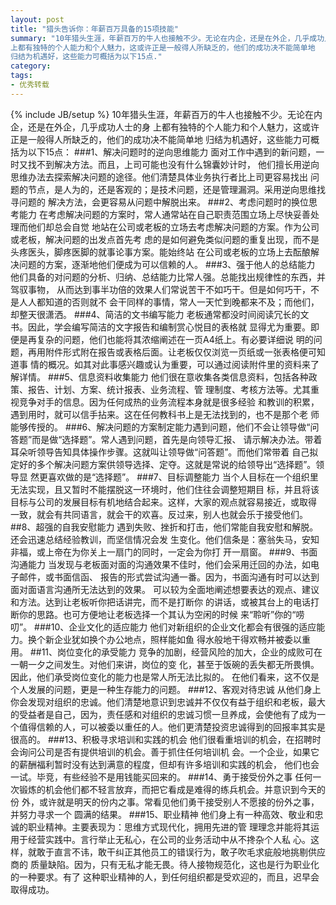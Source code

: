 ```yaml
---
layout: post
title: "猎头告诉你：年薪百万具备的15项技能"
summary: "10年猎头生涯，年薪百万的牛人也接触不少。无论在内企，还是在外企，几乎成功人士的身
上都有独特的个人能力和个人魅力，这或许正是一般得人所缺乏的，他们的成功决不能简单地
归结为机遇好，这些能力可概括为以下15点."
category: 
tags: 
- 优秀转载
---
```

{% include JB/setup %}
10年猎头生涯，年薪百万的牛人也接触不少。无论在内企，还是在外企，几乎成功人士的身
上都有独特的个人能力和个人魅力，这或许正是一般得人所缺乏的，他们的成功决不能简单地
归结为机遇好，这些能力可概括为以下15点：
###1、解决问题时的逆向思维能力
面对工作中遇到的新问题，一时又找不到解决方法。而且，上司可能也没有什么锦囊妙计时，
他们擅长用逆向思维办法去探索解决问题的途径。他们清楚具体业务执行者比上司更容易找出
问题的节点，是人为的，还是客观的；是技术问题，还是管理漏洞。采用逆向思维找寻问题的
解决方法，会更容易从问题中解脱出来。
###2、考虑问题时的换位思考能力
在考虑解决问题的方案时，常人通常站在自己职责范围立场上尽快妥善处理而他们却总会自觉
地站在公司或老板的立场去考虑解决问题的方案。作为公司或老板，解决问题的出发点首先考
虑的是如何避免类似问题的重复出现，而不是头疼医头，脚疼医脚的就事论事方案。能始终站
在公司或老板的立场上去酝酿解决问题的方案，逐渐地他们便成为可以信赖的人。
###3、强于他人的总结能力
他们具备的对问题的分析、归纳、总结能力比常人强。总能找出规律性的东西，并驾驭事物，
从而达到事半功倍的效果人们常说苦干不如巧干。但是如何巧干，不是人人都知道的否则就不
会干同样的事情，常人一天忙到晚都来不及；而他们，却整天很潇洒。
###4、简洁的文书编写能力
老板通常都没时间阅读冗长的文书。因此，学会编写简洁的文字报告和编制赏心悦目的表格就
显得尤为重要。即便是再复杂的问题，他们也能将其浓缩阐述在一页A4纸上。有必要详细说
明的问题，再用附件形式附在报告或表格后面。让老板仅仅浏览一页纸或一张表格便可知道事
情的概况。如其对此事感兴趣或认为重要，可以通过阅读附件里的资料来了解详情。
###5、信息资料收集能力
他们很在意收集各类信息资料，包括各种政策、报告、计划、方案、统计报表、业务流程、管
理制度、考核方法等。尤其重视竞争对手的信息。因为任何成热的业务流程本身就是很多经验
和教训的积累，遇到用时，就可以信手拈来。这在任何教科书上是无法找到的，也不是那个老
师能够传授的。
###6、解决问题的方案制定能力遇到问题，他们不会让领导做“问答题”而是做“选择题”。常人遇到问题，首先是向领导汇报、
请示解决办法。带着耳朵听领导告知具体操作步骤。这就叫让领导做“问答题”。而他们常带着
自己拟定好的多个解决问题方案供领导选择、定夺。这就是常说的给领导出“选择题”。领导显
然更喜欢做的是“选择题”。
###7、目标调整能力
当个人目标在一个组织里无法实现，且又暂时不能摆脱这一环境时，他们住往会调整短期目
标，并且将该目标与公司的发展目标有机地结合起来。这样，大家的观点就容易接近，或取得
一致，就会有共同语言，就会干的欢喜。反过来，别人也就会乐于接受他们。
##8、超强的自我安慰能力
遇到失败、挫折和打击，他们常能自我安慰和解脱。还会迅速总结经验教训，而坚信情况会发
生变化。他们信条是：塞翁失马，安知非福，或上帝在为你关上一扇门的同时，一定会为你打
开一扇窗。
###9、书面沟通能力
当发现与老板面对面的沟通效果不佳时，他们会采用迁回的办法，如电子邮件，或书面信函、
报告的形式尝试沟通一番。因为，书面沟通有时可以达到面对面语言沟通所无法达到的效果。
可以较为全面地阐述想要表达的观点、建议和方法。达到让老板听你把话讲完，而不是打断你
的讲话，或被其台上的电话打断你的思路。也可方便地让老板选择一个其认为空闲的时候
来“聆听”你的“唠叨”。
###10、企业文化的适应能力
他们对新组织的企业文化都会有很强的适应能力。换个新企业犹如换个办公地点，照样能如鱼
得水般地干得欢畅并被委以重用。
##11、岗位变化的承受能力
竞争的加剧，经营风险的加大，企业的成败可在一朝一夕之间发生。对他们来讲，岗位的变
化，甚至于饭碗的丢失都无所畏惧。因此，他们承受岗位变化的能力也是常人所无法比拟的。
在他们看来，这不仅是个人发展的问题，更是一种生存能力的问题。
###12、客观对待忠诚
从他们身上你会发现对组织的忠诚。他们清楚地意识到忠诚并不仅仅有益于组织和老板，最大
的受益者是自己，因为，责任感和对组织的忠诚习惯一旦养成，会使他有了成为一个值得信赖的人，可以被委以重任的人。他们更清楚投资忠诚得到的回报率其实是很高的。
###13、积极寻求培训和实践的机会
他们很看重培训的机会，在招聘时会询问公司是否有提供培训的机会。善于抓住任何培训机
会。一个企业，如果它的薪酬福利暂时没有达到满意的程度，但却有许多培训和实践的机会，
他们也会一试。毕竞，有些经验不是用钱能买回来的。
###14、勇于接受份外之事
任何一次锻炼的机会他们都不轻言放弃，而把它看成是难得的练兵机会。并意识到今天的份
外，或许就是明天的份内之事。常看见他们勇干接受别人不愿接的份外之事，并努力寻求一个
圆满的结果。
###15、职业精神
他们身上有一种高效、敬业和忠诚的职业精神。主要表现为：思维方式现代化，拥用先进的管
理理念并能将其运用于经营实践中。言行举止无私心，在公司的业务活动中从不搀杂个人私
心。这样，就敢于直言不讳，敢干纠正其他员工的错误行为，敢子吹毛求疵般地挑剔供应商的
质量缺陷。因为，只有无私才能无畏。待人接物规范化，这也是行为职业化的一种要求。有了
这种职业精神的人，到任何组织都是受欢迎的，而且，迟早会取得成功。
